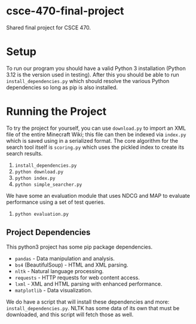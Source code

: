 # csce-470-final-project
Shared final project for CSCE 470.

# Setup
To run our program you should have a valid Python 3 installation (Python 3.12 is the version used in testing). After this you should be able to run `install_dependencies.py` which should resolve the various Python dependencies so long as pip is also installed. 

# Running the Project
To try the project for yourself, you can use `download.py` to import an XML file of the entire Minecraft Wiki; this file can then be indexed via `index.py` which is saved using in a serialized format. The core algorithm for the search tool itself is `scoring.py` which uses the pickled index to create its search results.
1. `install_dependencies.py`
2. `python download.py`
3. `python index.py`
4. `python simple_searcher.py`

We have some an evaluation module that uses NDCG and MAP to evaluate performance using a set of test queries.
1. `python evaluation.py`

## Project Dependencies

This python3 project has some pip package dependencies. 

- `pandas` - Data manipulation and analysis.
- `bs4` (BeautifulSoup) - HTML and XML parsing.
- `nltk` - Natural language processing.
- `requests` - HTTP requests for web content access.
- `lxml` - XML and HTML parsing with enhanced performance.
- `matplotlib` - Data visualization.

We do have a script that will install these dependencies and more: `install_dependencies.py`. NLTK has some data of its own that must be downloaded, and this script will fetch those as well.
